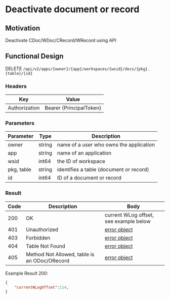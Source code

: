 # Deactivate document or record

## Motivation
Deactivate CDoc/WDoc/CRecord/WRecord using API

## Functional Design
DELETE `/api/v2/apps/{owner}/{app}/workspaces/{wsid}/docs/{pkg}.{table}/{id}`

### Headers
| Key | Value |
| --- | --- |
| Authorization | Bearer {PrincipalToken} |

### Parameters
| Parameter | Type | Description |
| --- | --- | --- |
| owner | string | name of a user who owns the application |
| app | string | name of an application |
| wsid | int64 | the ID of workspace |
| pkg, table | string | identifies a table (document or record) |
| id | int64 | ID of a document or record |

### Result
| Code | Description | Body |
| --- | --- | --- |
| 200 | OK | current WLog offset, see example below |
| 401 | Unauthorized | [error object](errors.md) |
| 403 | Forbidden | [error object](errors.md) |
| 404 | Table Not Found | [error object](errors.md) |
| 405 | Method Not Allowed, table is an ODoc/ORecord | [error object](errors.md) |

Example Result 200:
```json
{
    "currentWLogOffset":114,
}
```

